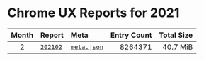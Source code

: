 # Chrome UX Reports for 2021

| Month | Report | Meta | Entry Count | Total Size |
|:-----:|:-------|:-----|------------:|-----------:|
| 2 | [`202102`](https://github.com/crissyfield/crux-dumps/blob/main/2021/02) | [`meta.json`](https://github.com/crissyfield/crux-dumps/raw/main/2021/02/meta.json) | 8264371 | 40.7 MiB |
